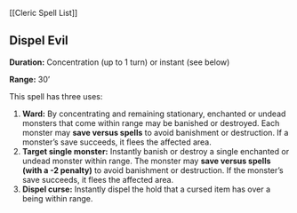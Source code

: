 [[Cleric Spell List]]

## Dispel Evil

**Duration:** Concentration (up to 1 turn) or instant (see below)

**Range:** 30’

This spell has three uses:

1. **Ward:** By concentrating and remaining stationary, enchanted or undead monsters that come within range may be banished or destroyed. Each monster may **save versus spells** to avoid banishment or destruction. If a monster’s save succeeds, it flees the affected area.
2. **Target single monster:** Instantly banish or destroy a single enchanted or undead monster within range. The monster may **save versus spells (with a -2 penalty)** to avoid banishment or destruction. If the monster’s save succeeds, it flees the affected area.
3. **Dispel curse:** Instantly dispel the hold that a cursed item has over a being within range.